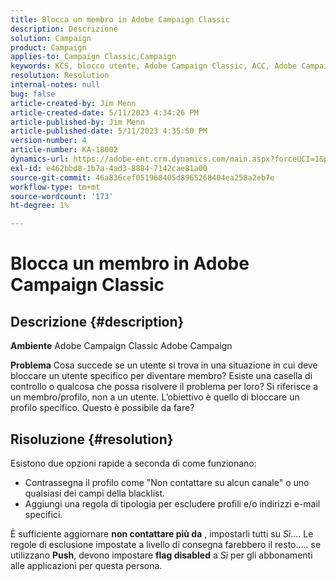 ```yaml
---
title: Blocca un membro in Adobe Campaign Classic
description: Descrizione
solution: Campaign
product: Campaign
applies-to: Campaign Classic,Campaign
keywords: KCS, blocco utente, Adobe Campaign Classic, ACC, Adobe Campaign, Procedura
resolution: Resolution
internal-notes: null
bug: false
article-created-by: Jim Menn
article-created-date: 5/11/2023 4:34:26 PM
article-published-by: Jim Menn
article-published-date: 5/11/2023 4:35:50 PM
version-number: 4
article-number: KA-18002
dynamics-url: https://adobe-ent.crm.dynamics.com/main.aspx?forceUCI=1&pagetype=entityrecord&etn=knowledgearticle&id=b0555aae-19f0-ed11-8849-6045bd006295
exl-id: e462bbd8-1b7a-4ad3-8884-7142cae81a00
source-git-commit: 46a836cef051968405d8965268404ea258a2eb7e
workflow-type: tm+mt
source-wordcount: '173'
ht-degree: 1%

---
```


# Blocca un membro in Adobe Campaign Classic

## Descrizione {#description}


<b>Ambiente</b>
Adobe Campaign Classic Adobe Campaign

<b>Problema</b>
Cosa succede se un utente si trova in una situazione in cui deve bloccare un utente specifico per diventare membro?
Esiste una casella di controllo o qualcosa che possa risolvere il problema per loro?
Si riferisce a un membro/profilo, non a un utente. L’obiettivo è quello di bloccare un profilo specifico. Questo è possibile da fare?




## Risoluzione {#resolution}


Esistono due opzioni rapide a seconda di come funzionano:

- Contrassegna il profilo come &quot;Non contattare su alcun canale&quot; o uno qualsiasi dei campi della blacklist.
- Aggiungi una regola di tipologia per escludere profili e/o indirizzi e-mail specifici.




È sufficiente aggiornare <b>non contattare più da</b> , impostarli tutti su *Sì*.... Le regole di esclusione impostate a livello di consegna farebbero il resto..... se utilizzano <b>Push</b>, devono impostare <b>flag disabled</b> a *Sì* per gli abbonamenti alle applicazioni per questa persona.
